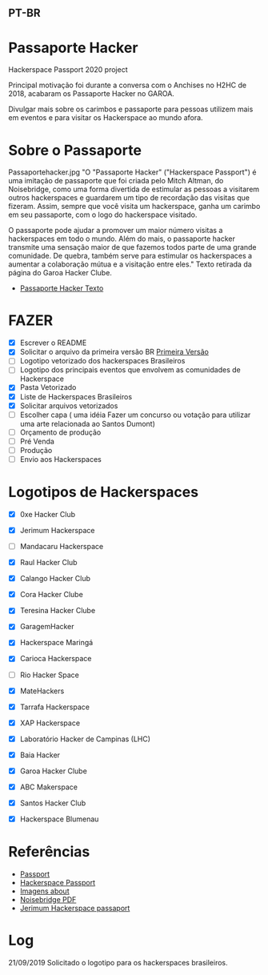 ## PT-BR

# Passaporte Hacker
Hackerspace Passport 2020 project

Principal motivação foi durante a conversa com o Anchises no H2HC de 2018, acabaram os Passaporte Hacker no GAROA.

Divulgar mais sobre os carimbos e passaporte para pessoas utilizem mais em eventos e para visitar os Hackerspace ao mundo afora.

# Sobre o Passaporte
Passaportehacker.jpg
"O "Passaporte Hacker" ("Hackerspace Passport") é uma imitação de passaporte que foi criada pelo Mitch Altman, do Noisebridge, como uma forma divertida de estimular as pessoas a visitarem outros hackerspaces e guardarem um tipo de recordação das visitas que fizeram. Assim, sempre que você visita um hackerspace, ganha um carimbo em seu passaporte, com o logo do hackerspace visitado.

O passaporte pode ajudar a promover um maior número visitas a hackerspaces em todo o mundo. Além do mais, o passaporte hacker transmite uma sensação maior de que fazemos todos parte de uma grande comunidade. De quebra, também serve para estimular os hackerspaces a aumentar a colaboração mútua e a visitação entre eles."
Texto retirada da página do Garoa Hacker Clube. 
- [Passaporte Hacker Texto](https://garoa.net.br/wiki/Passaporte_Hacker)

# FAZER
- [x] Escrever o README
- [x] Solicitar o arquivo da primeira versão BR [Primeira Versão](https://www.slideshare.net/anchises/hacker-passport-brazil)
- [ ] Logotipo vetorizado dos hackerspaces Brasileiros
- [ ] Logotipo dos principais eventos que envolvem as comunidades de Hackerspace
- [x] Pasta Vetorizado
- [x] Liste de Hackerspaces Brasileiros
- [x] Solicitar arquivos vetorizados
- [ ] Escolher capa ( uma idéia Fazer um concurso ou votação para utilizar uma arte relacionada ao Santos Dumont)
- [ ] Orçamento de produção
- [ ] Pré Venda
- [ ] Produção
- [ ] Envio aos Hackerspaces

# Logotipos de Hackerspaces

- [x] 0xe Hacker Club
- [x] Jerimum Hackerspace
- [ ] Mandacaru Hackerspace
- [x] Raul Hacker Club
- [x] Calango Hacker Club
- [x] Cora Hacker Clube
- [x] Teresina Hacker Clube
- [x] GaragemHacker
- [x] Hackerspace Maringá
- [x] Carioca Hackerspace
- [ ] Rio Hacker Space
- [x] MateHackers
- [x] Tarrafa Hackerspace
- [x] XAP Hackerspace
- [x] Laboratório Hacker de Campinas (LHC)
- [x] Baia Hacker
- [x] Garoa Hacker Clube
- [x] ABC Makerspace
- [x] Santos Hacker Club
- [x] Hackerspace Blumenau


# Referências 
- [Passport](https://www.noisebridge.net/wiki/Passport)
- [Hackerspace Passport](https://www.seeedstudio.com/depot/hackerspace-passport-p-1027.html)
- [Imagens about](https://www.flickr.com/groups/1718510@N24/)
- [Noisebridge PDF](https://www.noisebridge.net/images/0/0c/Hackerpass08.pdf)
- [Jerimum Hackerspace passaport](https://github.com/alexaquino/jerimum_hackerspace_passport)

# Log
21/09/2019 Solicitado o logotipo para os hackerspaces brasileiros.
